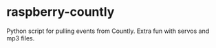 raspberry-countly
=================

Python script for pulling events from Countly. Extra fun with servos and mp3 files.
